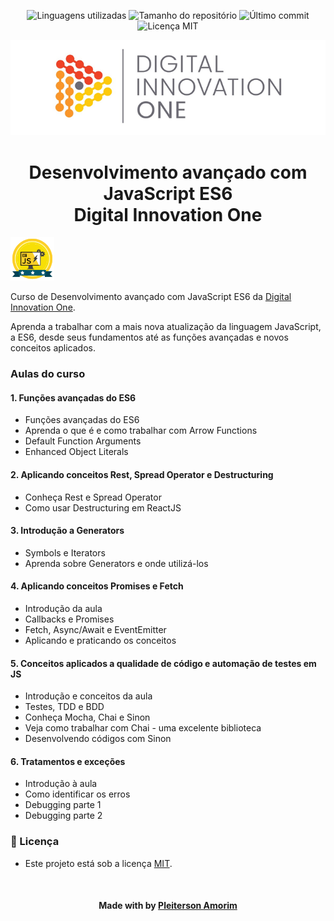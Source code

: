<!-- Badges session -->
<p align="center">  
  <!-- languages -->
  <img src="https://img.shields.io/github/languages/count/pleiterson/javascript-es6-avancado-dio?style=social" alt="Linguagens utilizadas">
  <!-- repo size -->
  <img src="https://img.shields.io/github/repo-size/Pleiterson/javascript-es6-avancado-dio?style=social" alt="Tamanho do repositório">
  <!-- last commit -->
  <img src="https://img.shields.io/github/last-commit/Pleiterson/javascript-es6-avancado-dio?style=social" alt="Último commit">
  <!-- licence MIT -->
  <img src="https://img.shields.io/github/license/Pleiterson/javascript-es6-avancado-dio?style=social" alt="Licença MIT">
</p>

<!--Banner session-->
<p align="center">
  <img src="./assets/banner.png" alt="DIO" title="Digital Innovation One">
</p>

<!--About session-->
<h1 align="center">Desenvolvimento avançado com JavaScript ES6<br>Digital Innovation One</h1>

<img src="./assets/badge.png" title="Badge" width="70" height="70">

Curso de Desenvolvimento avançado com JavaScript ES6 da [Digital Innovation One](https://digitalinnovation.one/).

Aprenda a trabalhar com a mais nova atualização da linguagem JavaScript, a ES6, desde seus fundamentos até as funções avançadas e novos conceitos aplicados.

<h3>Aulas do curso</h3>
<h4>1. Funções avançadas do ES6</h4>

- Funções avançadas do ES6
- Aprenda o que é e como trabalhar com Arrow Functions
- Default Function Arguments
- Enhanced Object Literals

<h4>2. Aplicando conceitos Rest, Spread Operator e Destructuring</h4>

- Conheça Rest e Spread Operator
- Como usar Destructuring em ReactJS

<h4>3. Introdução a Generators</h4>

- Symbols e Iterators
- Aprenda sobre Generators e onde utilizá-los

<h4>4. Aplicando conceitos Promises e Fetch</h4>

- Introdução da aula
- Callbacks e Promises
- Fetch, Async/Await e EventEmitter
- Aplicando e praticando os conceitos

<h4>5. Conceitos aplicados a qualidade de código e automação de testes em JS</h4>

- Introdução e conceitos da aula
- Testes, TDD e BDD
- Conheça Mocha, Chai e Sinon
- Veja como trabalhar com Chai - uma excelente biblioteca
- Desenvolvendo códigos com Sinon

<h4>6. Tratamentos e exceções</h4>

- Introdução à aula
- Como identificar os erros
- Debugging parte 1
- Debugging parte 2

<!--License session-->
<h3>📝 Licença</h3>

- Este projeto está sob a licença [MIT](./LICENSE).<br>

<!--Bottom session-->

<br><h4 align=center>Made with by <a target="_blank" href="https://pleiterson.vercel.app" >Pleiterson Amorim</a></h4>